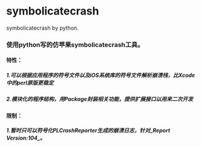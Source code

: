 # symbolicatecrash
symbolicatecrash by python.

### 使用python写的仿苹果symbolicatecrash工具。

#### 特性：
##### 1.可以根据应用程序的符号文件以及iOS系统库的符号文件解析崩溃栈，比Xcode中的perl原版更稳定
##### 2.模块化的程序结构，用Package封装相关功能，提供扩展接口以用来二次开发

#### 限制：
##### 1.暂时只可以符号化PLCrashReporter生成的崩溃日志，针对_Report Version:104_。
